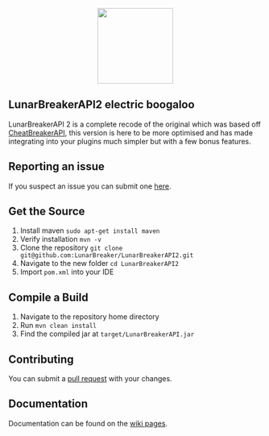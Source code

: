 
<p align="center">
    <img src="https://i.gyazo.com/2ae7a1967ff14ed8d830df0670965969.png" width="150" height="150"/>
</p>

## LunarBreakerAPI2 electric boogaloo 

LunarBreakerAPI 2 is a complete recode of the original which was based off [CheatBreakerAPI](https://github.com/CheatBreaker/CheatBreakerAPI), this version is here to be more optimised and has made integrating into your plugins much simpler but with a few bonus features.

## Reporting an issue

If you suspect an issue you can submit one [here](https://github.com/LunarBreaker/LunarBreakerAPI2/issues).

## Get the Source

1. Install maven `sudo apt-get install maven`
2. Verify installation `mvn -v`
3. Clone the repository `git clone git@github.com:LunarBreaker/LunarBreakerAPI2.git`
4. Navigate to the new folder `cd LunarBreakerAPI2`
5. Import `pom.xml` into your IDE

## Compile a Build

1. Navigate to the repository home directory
2. Run `mvn clean install`
3. Find the compiled jar at `target/LunarBreakerAPI.jar`

## Contributing

You can submit a [pull request](https://github.com/LunarBreaker/LunarBreakerAPI2/pulls) with your changes.

## Documentation

Documentation can be found on the [wiki pages](https://github.com/LunarBreaker/LunarBreakerAPI2/wiki).
